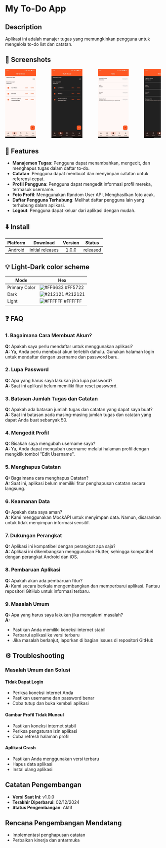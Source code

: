 
# My To-Do App 

## Description


Aplikasi ini adalah manajer tugas yang memungkinkan pengguna untuk mengelola to-do list dan catatan.


## 📸 Screenshots

<div style="display: flex; gap: 50px; overflow-x: auto;">  
    <img src="https://github.com/Zivalez/mytodo/blob/main/assets/images/Screenshot-todo-light.jpeg?raw=true" width="100" alt="Todo Light Mode">  
    <img src="https://github.com/Zivalez/mytodo/blob/main/assets/images/Screenshot-todo-dark.jpeg?raw=true" width="100" alt="Todo Dark Mode">  
    <img src="https://github.com/Zivalez/mytodo/blob/main/assets/images/Screenshot-notes-light.jpeg?raw=true" width="100" alt="Notes Light Mode">  
    <img src="https://github.com/Zivalez/mytodo/blob/main/assets/images/Screenshot-notes-dark.jpeg?raw=true" width="100" alt="Notes Dark Mode">  
    <img src="https://github.com/Zivalez/mytodo/blob/main/assets/images/Screenshot-profile-light.jpeg?raw=true" width="100" alt="Profile Light Mode">  
    <img src="https://github.com/Zivalez/mytodo/blob/main/assets/images/Screenshot-profile-dark.jpeg?raw=true" width="100" alt="Profile Dark Mode">  
</div>

## 🌟 Features

- **Manajemen Tugas**: Pengguna dapat menambahkan, mengedit, dan menghapus tugas dalam daftar to-do.  
- **Catatan**: Pengguna dapat membuat dan menyimpan catatan untuk referensi cepat.  
- **Profil Pengguna**: Pengguna dapat mengedit informasi profil mereka, termasuk username.  
- **Foto Profil**: Menggunakan Random User API, Menghasilkan foto acak.
- **Daftar Pengguna Terhubung**: Melihat daftar pengguna lain yang terhubung dalam aplikasi.  
- **Logout**: Pengguna dapat keluar dari aplikasi dengan mudah. 
## ⬇️ Install

Platform | Download | Version | Status
:-: | :-: | :-: | :-:
Android | [initial releases](https://github.com/Zivalez/mytodo/releases/tag/v1.0.0) | 1.0.0 | released


## 💡 Light-Dark color scheme

| Mode              | Hex                                                                |
| ----------------- | ------------------------------------------------------------------ |
| Primary Color     | ![#FF6633](https://via.placeholder.com/10/FF6633?text=+) #FF5722   |
| Dark              | ![#212121](https://via.placeholder.com/10/212121?text=+) #212121   |
| Light             | ![#FFFFFF](https://via.placeholder.com/10/FFFFFF?text=+) #FFFFFF   |

## ❓ FAQ

### 1. Bagaimana Cara Membuat Akun?  
**Q:** Apakah saya perlu mendaftar untuk menggunakan aplikasi?  
**A:** Ya, Anda perlu membuat akun terlebih dahulu. Gunakan halaman login untuk mendaftar dengan username dan password baru.  

### 2. Lupa Password  
**Q:** Apa yang harus saya lakukan jika lupa password?  
**A:** Saat ini aplikasi belum memiliki fitur reset password. 

### 3. Batasan Jumlah Tugas dan Catatan  
**Q:** Apakah ada batasan jumlah tugas dan catatan yang dapat saya buat?  
**A:** Saat ini batasan pada masing-masing jumlah tugas dan catatan yang dapat Anda buat sebanyak 50. 

### 4. Mengedit Profil  
**Q:** Bisakah saya mengubah username saya?  
**A:** Ya, Anda dapat mengubah username melalui halaman profil dengan mengklik tombol "Edit Username".  

### 5. Menghapus Catatan  
**Q:** Bagaimana cara menghapus Catatan?  
**A:** Saat ini, aplikasi belum memiliki fitur penghapusan catatan secara langsung. 

### 6. Keamanan Data  
**Q:** Apakah data saya aman?  
**A:** Kami menggunakan MockAPI untuk menyimpan data. Namun, disarankan untuk tidak menyimpan informasi sensitif.  

### 7. Dukungan Perangkat  
**Q:** Aplikasi ini kompatibel dengan perangkat apa saja?  
**A:** Aplikasi ini dikembangkan menggunakan Flutter, sehingga kompatibel dengan perangkat Android dan iOS.  

### 8. Pembaruan Aplikasi  
**Q:** Apakah akan ada pembaruan fitur?  
**A:** Kami secara berkala mengembangkan dan memperbarui aplikasi. Pantau repositori GitHub untuk informasi terbaru.  

### 9. Masalah Umum  
**Q:** Apa yang harus saya lakukan jika mengalami masalah?  
**A:**   
- Pastikan Anda memiliki koneksi internet stabil  
- Perbarui aplikasi ke versi terbaru  
- Jika masalah berlanjut, laporkan di bagian Issues di repositori GitHub  

## ⚙️ Troubleshooting  

### Masalah Umum dan Solusi  

#### Tidak Dapat Login  
- Periksa koneksi internet Anda  
- Pastikan username dan password benar  
- Coba tutup dan buka kembali aplikasi  

#### Gambar Profil Tidak Muncul  
- Pastikan koneksi internet stabil  
- Periksa pengaturan izin aplikasi  
- Coba refresh halaman profil  

#### Aplikasi Crash  
- Pastikan Anda menggunakan versi terbaru  
- Hapus data aplikasi  
- Instal ulang aplikasi  

## Catatan Pengembangan  

- **Versi Saat Ini**: v1.0.0  
- **Terakhir Diperbarui**: 02/12/2024
- **Status Pengembangan**: Aktif  

## Rencana Pengembangan Mendatang  
  
- Implementasi penghapusan catatan  
- Perbaikan kinerja dan antarmuka